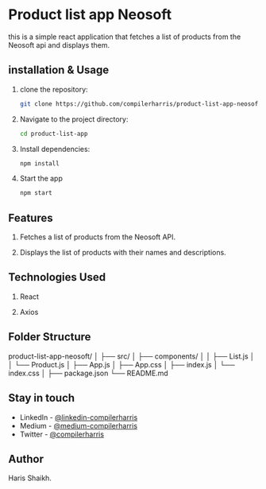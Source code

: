 # Product list app Neosoft

this is a simple react application that fetches a list of products from the Neosoft api and displays them.

## installation & Usage

1. clone the repository:

   ```bash
   git clone https://github.com/compilerharris/product-list-app-neosoft.git
   ```

2. Navigate to the project directory:

   ```bash
   cd product-list-app
   ```

3. Install dependencies:

   ```bash
   npm install
   ```

4. Start the app

   ```bash
   npm start
   ```

## Features

1. Fetches a list of products from the Neosoft API.

2. Displays the list of products with their names and descriptions.

## Technologies Used

1. React

2. Axios

## Folder Structure

product-list-app-neosoft/
│
├── src/
│   ├── components/
│   │   ├── List.js
│   │   └── Product.js
│   ├── App.js
│   ├── App.css
│   ├── index.js
│   └── index.css
│
├── package.json
└── README.md

## Stay in touch

- LinkedIn - [@linkedin-compilerharris](https://www.linkedin.com/in/compilerharris)
- Medium - [@medium-compilerharris](https://medium.com/@compilerharris)
- Twitter - [@compilerharris](https://twitter.com/compilerharris)

## Author

Haris Shaikh.